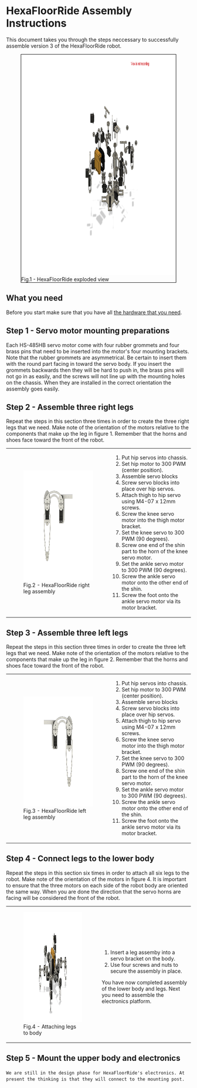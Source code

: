 # HexaFloorRide Assembly Instructions

This document takes you through the steps neccessary to successfully assemble version 3 of the HexaFloorRide robot.

<figure style="border: 1px solid #000">
 <img src="/physicalDesign/fusionExports/hfrExplodedView.png" alt="Right Leg" width="900" height="600"></th><br>
 <figcaption>Fig.1 - HexaFloorRide exploded view</figcaption>
</figure> 

## What you need

Before you start make sure that you have all [the hardware that you need](/docs/hexaFloorRideHardware.md).

## Step 1 - Servo motor mounting preparations

Each HS-485HB servo motor come with four rubber grommets and four brass pins that need to be inserted into the motor's four mounting brackets. Note that the rubber grommets are asymmetrical. Be certain to insert them with the round part facing in toward the servo body. If you insert the grommets backwards then they will be hard to push in, the brass pins will not go in as easily, and the screws will not line up with the mounting holes on the chassis. When they are installed in the correct orientation the assembly goes easily.

## Step 2 - Assemble three right legs

Repeat the steps in this section three times in order to create the three right legs that we need. Make note of the orientation of the motors relative to the components that make up the leg in figure 1. Remember that the horns and shoes face toward the front of the robot.

 <table>
  <tr>
    <td align ="left"> 
        <figure>
           <img src="/physicalDesign/fusionExports/hfrRightLeg.png" alt="Right Leg" width="400" height="300"></th><br>
           <figcaption>Fig.2 - HexaFloorRide right leg assembly</figcaption>
        </figure> 
    </td>
    <td align ="left">
       <ol>  
          <li>Put hip servos into chassis.</li>  
          <li>Set hip motor to 300 PWM (center position).</li>  
          <li>Assemble servo blocks</li> 
          <li>Screw servo blocks into place over hip servos.</li>  
          <li>Attach thigh to hip servo using M4-07 x 12mm screws.</li> 
          <li>Screw the knee servo motor into the thigh motor bracket.</li>  
          <li>Set the knee servo to 300 PWM (90 degrees).</li>  
          <li>Screw one end of the shin part to the horn of the knee servo motor.</li>  
          <li>Set the ankle servo motor to 300 PWM (90 degrees).</li>  
          <li>Screw the ankle servo motor onto the other end of the shin.</li>  
          <li>Screw the foot onto the ankle servo motor via its motor bracket.</li> 
       </ol>  
    </td>
  </tr>  
</table> 

## Step 3 - Assemble three left legs

Repeat the steps in this section three times in order to create the three left legs that we need. Make note of the orientation of the motors relative to the components that make up the leg in figure 2. Remember that the horns and shoes face toward the front of the robot.

 <table>
  <tr>
    <td align ="left"> 
        <figure>
           <img src="/physicalDesign/fusionExports/hfrLeftLeg.png" alt="Left Leg" width="400" height="300"> </th><br>
           <figcaption>Fig.3 - HexaFloorRide left leg assembly</figcaption>
        </figure> 
    </td>
    <td align ="left">
       <ol>  
          <li>Put hip servos into chassis.</li>  
          <li>Set hip motor to 300 PWM (center position).</li>  
          <li>Assemble servo blocks</li> 
          <li>Screw servo blocks into place over hip servos.</li>  
          <li>Attach thigh to hip servo using M4-07 x 12mm screws.</li> 
          <li>Screw the knee servo motor into the thigh motor bracket.</li>  
          <li>Set the knee servo to 300 PWM (90 degrees).</li>  
          <li>Screw one end of the shin part to the horn of the knee servo motor.</li>  
          <li>Set the ankle servo motor to 300 PWM (90 degrees).</li>  
          <li>Screw the ankle servo motor onto the other end of the shin.</li>  
          <li>Screw the foot onto the ankle servo motor via its motor bracket.</li> 
       </ol>  
    </td>
  </tr>  
</table> 

## Step 4 - Connect legs to the lower body

Repeat the steps in this section six times in order to attach all six legs to the robot. Make note of the orientation of the motors in figure 4. It is important to ensure that the three motors on each side of the robot body are oriented the same way. When you are done the direction that the servo horns are facing will be considered the front of the robot.

<table>
  <tr>
    <td align ="left"> 
       <figure>
          <img src="/physicalDesign/fusionExports/hfrFullAssembly.png" alt="Full robot assembly" width="500" height="300">
          <BR> 
          <figcaption>Fig.4 - Attaching legs to body</figcaption>
       </figure> 
    </td>
    <td align ="left">
       <ol>  
          <li>Insert a leg assemby into a servo bracket on the body.</li>  
          <li>Use four screws and nuts to secure the assembly in place.</li>  
       </ol> 
       You have now completed assembly of the lower body and legs. Next you need to assemble the electronics platform.
    </td>
  </tr>  
</table> 

## Step 5 - Mount the upper body and electronics

```We are still in the design phase for HexaFloorRide's electronics. At present the thinking is that they will connect to the mounting post.```


